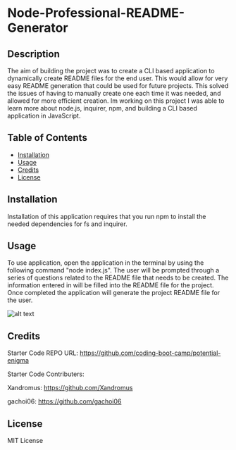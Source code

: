 # Node-Professional-README-Generator

## Description

The aim of building the project was to create a CLI based application to dynamically create README files for the end user.  This would allow for very easy README generation that could be used for future projects.  This solved the issues of having to manually create one each time it was needed, and allowed for more efficient creation.  Im working on this project I was able to learn more about node.js, inquirer, npm, and building a CLI based application in JavaScript.


## Table of Contents

- [Installation](#installation)
- [Usage](#usage)
- [Credits](#credits)
- [License](#license)


## Installation

Installation of this application requires that you run npm to install the needed dependencies for fs and inquirer.


## Usage

To use application, open the application in the terminal by using the following command "node index.js". The user will be prompted through a series of questions related to the README file that needs to be created.  The information entered in will be filled into the README file for the project.  Once completed the application will generate the project README file for the user.

![alt text](assets/images/screenshot.png)


## Credits

Starter Code REPO URL:
https://github.com/coding-boot-camp/potential-enigma

Starter Code Contributers:

Xandromus:
https://github.com/Xandromus


gachoi06:
https://github.com/gachoi06


## License

MIT License

